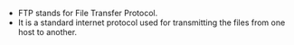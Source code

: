 - FTP stands for File Transfer Protocol.
- It is a standard internet protocol used for transmitting the files from one host to another.